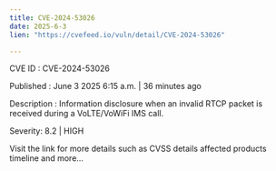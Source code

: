 ```yaml
---
title: CVE-2024-53026
date: 2025-6-3
lien: "https://cvefeed.io/vuln/detail/CVE-2024-53026"

---
```


CVE ID : CVE-2024-53026

Published :  June 3
2025
6:15 a.m. | 36 minutes ago

Description : Information disclosure when an invalid RTCP packet is received during a VoLTE/VoWiFi IMS call.

Severity: 8.2 | HIGH

Visit the link for more details
such as CVSS details
affected products
timeline
and more...
